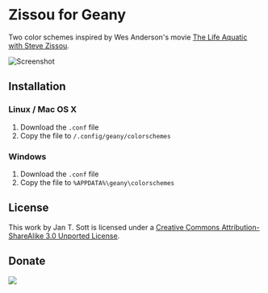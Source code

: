 # Zissou for Geany

Two color schemes inspired by Wes Anderson's movie [The Life Aquatic with Steve Zissou][1].

![Screenshot][2]

## Installation

### Linux / Mac OS X

1. Download the `.conf` file
2. Copy the file to `/.config/geany/colorschemes`

### Windows

1. Download the `.conf` file
2. Copy the file to `%APPDATA%\geany\colorschemes`

## License

This work by Jan T. Sott is licensed under a [Creative Commons Attribution-ShareAlike 3.0 Unported License][3].

## Donate

[<img src="https://raw.github.com/balupton/flattr-buttons/master/badge-89x18.gif" />][4]

[1]: http://www.imdb.com/title/tt0362270/0
[2]: https://raw.github.com/idleberg/Zissou-Geany/master/images/screenshot.gif
[3]: http://creativecommons.org/licenses/by-sa/3.0/deed.en_US
[4]: https://flattr.com/submit/auto?user_id=idleberg&url=https://github.com/idleberg/Zissou-Geany/
